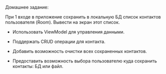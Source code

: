 Домашнее задание:




При 1 входе в приложение сохранить в локальную БД список контактов пользователя (Room). Вывести на экран этот список.

* Использовать ViewModel для управления данными.

* Поддержать CRUD операции для контакта.

* Добавить возможность очистки всех сохраненных контактов.

* Предоставить возможность выбора пользователю куда сохранить контакты: БД или файл.